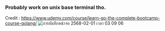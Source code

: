 ### Probably work on unix base terminal tho. <br>
Credit : https://www.udemy.com/course/learn-go-the-complete-bootcamp-course-golang/
![การบันทึกหน้าจอ 2568-02-01 เวลา 03 09 06](https://github.com/user-attachments/assets/28593697-bcd6-4e9d-8ec1-77dab3449cb1)

